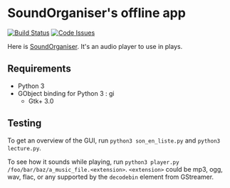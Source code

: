 # SoundOrganiser's offline app

[![Build Status](https://travis-ci.org/nils-van-zuijlen/sound-organiser-offline-app.svg?branch=master)](https://travis-ci.org/nils-van-zuijlen/sound-organiser-offline-app) [![Code Issues](https://www.quantifiedcode.com/api/v1/project/1b83222103f94ab68e981254713c893c/badge.svg)](https://www.quantifiedcode.com/app/project/1b83222103f94ab68e981254713c893c)

Here is [SoundOrganiser](//github.com/nils-van-zuijlen/sound-organiser). It's an audio player to use in plays.

## Requirements

- Python 3
- GObject binding for Python 3 : gi
  - Gtk+ 3.0

## Testing

To get an overview of the GUI, run `python3 son_en_liste.py`
and `python3 lecture.py`.

To see how it sounds while playing, run `python3 player.py /foo/bar/baz/a_music_file.<extension>`.
`<extension>` could be mp3, ogg, wav, flac, or any supported by the `decodebin` element from GStreamer.
